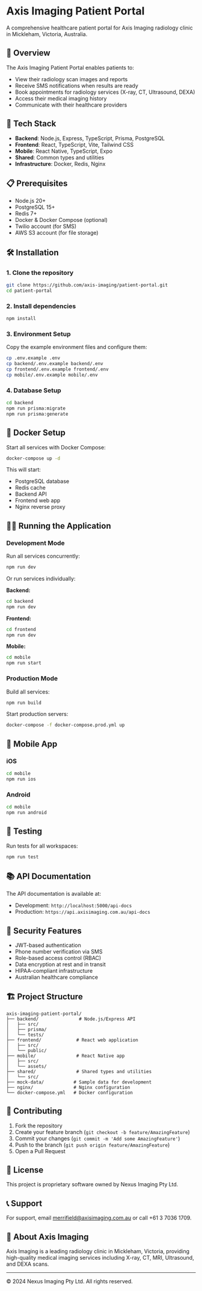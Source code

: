 # Axis Imaging Patient Portal

A comprehensive healthcare patient portal for Axis Imaging radiology clinic in Mickleham, Victoria, Australia.

## 🏥 Overview

The Axis Imaging Patient Portal enables patients to:
- View their radiology scan images and reports
- Receive SMS notifications when results are ready
- Book appointments for radiology services (X-ray, CT, Ultrasound, DEXA)
- Access their medical imaging history
- Communicate with their healthcare providers

## 🚀 Tech Stack

- **Backend**: Node.js, Express, TypeScript, Prisma, PostgreSQL
- **Frontend**: React, TypeScript, Vite, Tailwind CSS
- **Mobile**: React Native, TypeScript, Expo
- **Shared**: Common types and utilities
- **Infrastructure**: Docker, Redis, Nginx

## 📋 Prerequisites

- Node.js 20+
- PostgreSQL 15+
- Redis 7+
- Docker & Docker Compose (optional)
- Twilio account (for SMS)
- AWS S3 account (for file storage)

## 🛠️ Installation

### 1. Clone the repository
```bash
git clone https://github.com/axis-imaging/patient-portal.git
cd patient-portal
```

### 2. Install dependencies
```bash
npm install
```

### 3. Environment Setup
Copy the example environment files and configure them:
```bash
cp .env.example .env
cp backend/.env.example backend/.env
cp frontend/.env.example frontend/.env
cp mobile/.env.example mobile/.env
```

### 4. Database Setup
```bash
cd backend
npm run prisma:migrate
npm run prisma:generate
```

## 🐳 Docker Setup

Start all services with Docker Compose:
```bash
docker-compose up -d
```

This will start:
- PostgreSQL database
- Redis cache
- Backend API
- Frontend web app
- Nginx reverse proxy

## 🏃‍♂️ Running the Application

### Development Mode

Run all services concurrently:
```bash
npm run dev
```

Or run services individually:

**Backend:**
```bash
cd backend
npm run dev
```

**Frontend:**
```bash
cd frontend
npm run dev
```

**Mobile:**
```bash
cd mobile
npm run start
```

### Production Mode

Build all services:
```bash
npm run build
```

Start production servers:
```bash
docker-compose -f docker-compose.prod.yml up
```

## 📱 Mobile App

### iOS
```bash
cd mobile
npm run ios
```

### Android
```bash
cd mobile
npm run android
```

## 🧪 Testing

Run tests for all workspaces:
```bash
npm run test
```

## 📚 API Documentation

The API documentation is available at:
- Development: `http://localhost:5000/api-docs`
- Production: `https://api.axisimaging.com.au/api-docs`

## 🔐 Security Features

- JWT-based authentication
- Phone number verification via SMS
- Role-based access control (RBAC)
- Data encryption at rest and in transit
- HIPAA-compliant infrastructure
- Australian healthcare compliance

## 🏗️ Project Structure

```
axis-imaging-patient-portal/
├── backend/               # Node.js/Express API
│   ├── src/
│   ├── prisma/
│   └── tests/
├── frontend/             # React web application
│   ├── src/
│   └── public/
├── mobile/               # React Native app
│   ├── src/
│   └── assets/
├── shared/               # Shared types and utilities
│   └── src/
├── mock-data/           # Sample data for development
├── nginx/               # Nginx configuration
└── docker-compose.yml   # Docker configuration
```

## 🤝 Contributing

1. Fork the repository
2. Create your feature branch (`git checkout -b feature/AmazingFeature`)
3. Commit your changes (`git commit -m 'Add some AmazingFeature'`)
4. Push to the branch (`git push origin feature/AmazingFeature`)
5. Open a Pull Request

## 📄 License

This project is proprietary software owned by Nexus Imaging Pty Ltd.

## 📞 Support

For support, email merrifield@axisimaging.com.au or call +61 3 7036 1709.

## 🏥 About Axis Imaging

Axis Imaging is a leading radiology clinic in Mickleham, Victoria, providing high-quality medical imaging services including X-ray, CT, MRI, Ultrasound, and DEXA scans.

---

© 2024 Nexus Imaging Pty Ltd. All rights reserved.